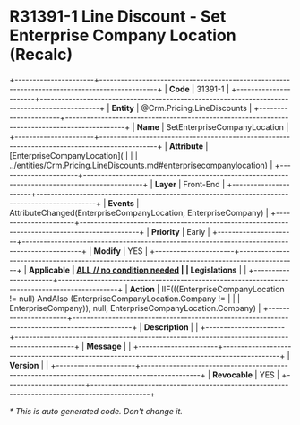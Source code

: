 ﻿---
erp.type: front-end-business-rule
erp.entity: Crm.Pricing.LineDiscounts
---

# R31391-1 Line Discount - Set Enterprise Company Location (Recalc)
+----------------------+----------------------------------------------------------------------------------------------+
| **Code**             | 31391-1                                                                                      |
+----------------------+----------------------------------------------------------------------------------------------+
| **Entity**           | @Crm.Pricing.LineDiscounts                                                                   |
+----------------------+----------------------------------------------------------------------------------------------+
| **Name**             | SetEnterpriseCompanyLocation                                                                 |
+----------------------+----------------------------------------------------------------------------------------------+
| **Attribute**        | [EnterpriseCompanyLocation](                                                                 |
|                      | ../entities/Crm.Pricing.LineDiscounts.md#enterprisecompanylocation)                          |
+----------------------+----------------------------------------------------------------------------------------------+
| **Layer**            | Front-End                                                                                    |
+----------------------+----------------------------------------------------------------------------------------------+
| **Events**           | AttributeChanged(EnterpriseCompanyLocation, EnterpriseCompany)                               |
+----------------------+----------------------------------------------------------------------------------------------+
| **Priority**         | Early                                                                                        |
+----------------------+----------------------------------------------------------------------------------------------+
| **Modify**           | YES                                                                                          |
+----------------------+----------------------------------------------------------------------------------------------+
| **Applicable         | [ALL // no condition needed](xref:applicable-legislations)                                   |
| Legislations**       |                                                                                              |
+----------------------+----------------------------------------------------------------------------------------------+
| **Action**           | IIF(((EnterpriseCompanyLocation != null) AndAlso (EnterpriseCompanyLocation.Company !=       |
|                      | EnterpriseCompany)), null, EnterpriseCompanyLocation.Company)                                |
+----------------------+----------------------------------------------------------------------------------------------+
| **Description**      |                                                                                              |
+----------------------+----------------------------------------------------------------------------------------------+
| **Message**          |                                                                                              |
+----------------------+----------------------------------------------------------------------------------------------+
| **Version**          |                                                                                              |
+----------------------+----------------------------------------------------------------------------------------------+
| **Revocable**        | YES                                                                                          |
+----------------------+----------------------------------------------------------------------------------------------+

*\* This is auto generated code. Don't change it.*
